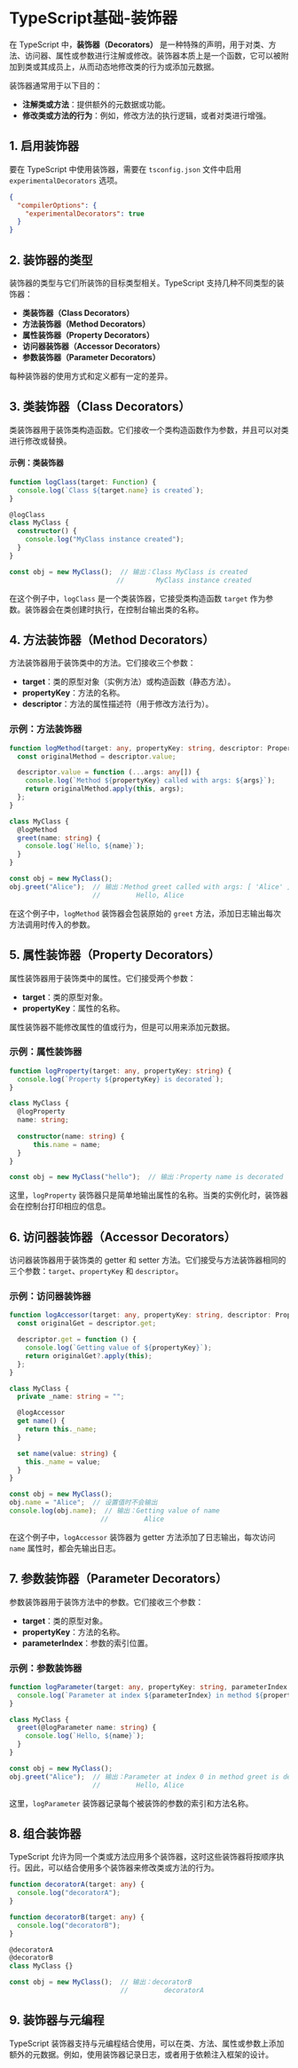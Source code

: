 # TypeScript基础-装饰器

在 TypeScript 中，**装饰器（Decorators）** 是一种特殊的声明，用于对类、方法、访问器、属性或参数进行注解或修改。装饰器本质上是一个函数，它可以被附加到类或其成员上，从而动态地修改类的行为或添加元数据。

装饰器通常用于以下目的：

- **注解类或方法**：提供额外的元数据或功能。
- **修改类或方法的行为**：例如，修改方法的执行逻辑，或者对类进行增强。

## 1. **启用装饰器**

要在 TypeScript 中使用装饰器，需要在 `tsconfig.json` 文件中启用 `experimentalDecorators` 选项。

```json
{
  "compilerOptions": {
    "experimentalDecorators": true
  }
}
```

## 2. **装饰器的类型**

装饰器的类型与它们所装饰的目标类型相关。TypeScript 支持几种不同类型的装饰器：

- **类装饰器（Class Decorators）**
- **方法装饰器（Method Decorators）**
- **属性装饰器（Property Decorators）**
- **访问器装饰器（Accessor Decorators）**
- **参数装饰器（Parameter Decorators）**

每种装饰器的使用方式和定义都有一定的差异。

## 3. **类装饰器（Class Decorators）**

类装饰器用于装饰类构造函数。它们接收一个类构造函数作为参数，并且可以对类进行修改或替换。

#### 示例：类装饰器

```ts
function logClass(target: Function) {
  console.log(`Class ${target.name} is created`);
}

@logClass
class MyClass {
  constructor() {
    console.log("MyClass instance created");
  }
}

const obj = new MyClass();  // 输出：Class MyClass is created
                           //        MyClass instance created
```

在这个例子中，`logClass` 是一个类装饰器，它接受类构造函数 `target` 作为参数。装饰器会在类创建时执行，在控制台输出类的名称。

## 4. **方法装饰器（Method Decorators）**

方法装饰器用于装饰类中的方法。它们接收三个参数：

- **target**：类的原型对象（实例方法）或构造函数（静态方法）。
- **propertyKey**：方法的名称。
- **descriptor**：方法的属性描述符（用于修改方法行为）。

### 示例：方法装饰器

```ts
function logMethod(target: any, propertyKey: string, descriptor: PropertyDescriptor) {
  const originalMethod = descriptor.value;

  descriptor.value = function (...args: any[]) {
    console.log(`Method ${propertyKey} called with args: ${args}`);
    return originalMethod.apply(this, args);
  };
}

class MyClass {
  @logMethod
  greet(name: string) {
    console.log(`Hello, ${name}`);
  }
}

const obj = new MyClass();
obj.greet("Alice");  // 输出：Method greet called with args: [ 'Alice' ]
                     //         Hello, Alice
```

在这个例子中，`logMethod` 装饰器会包装原始的 `greet` 方法，添加日志输出每次方法调用时传入的参数。

## 5. **属性装饰器（Property Decorators）**

属性装饰器用于装饰类中的属性。它们接受两个参数：

- **target**：类的原型对象。
- **propertyKey**：属性的名称。

属性装饰器不能修改属性的值或行为，但是可以用来添加元数据。

### 示例：属性装饰器

```ts
function logProperty(target: any, propertyKey: string) {
  console.log(`Property ${propertyKey} is decorated`);
}

class MyClass {
  @logProperty
  name: string;
  
  constructor(name: string) {
      this.name = name;
  }
}

const obj = new MyClass("hello");  // 输出：Property name is decorated
```

这里，`logProperty` 装饰器只是简单地输出属性的名称。当类的实例化时，装饰器会在控制台打印相应的信息。

## 6. **访问器装饰器（Accessor Decorators）**

访问器装饰器用于装饰类的 getter 和 setter 方法。它们接受与方法装饰器相同的三个参数：`target`、`propertyKey` 和 `descriptor`。

### 示例：访问器装饰器

```ts
function logAccessor(target: any, propertyKey: string, descriptor: PropertyDescriptor) {
  const originalGet = descriptor.get;

  descriptor.get = function () {
    console.log(`Getting value of ${propertyKey}`);
    return originalGet?.apply(this);
  };
}

class MyClass {
  private _name: string = "";

  @logAccessor
  get name() {
    return this._name;
  }

  set name(value: string) {
    this._name = value;
  }
}

const obj = new MyClass();
obj.name = "Alice";  // 设置值时不会输出
console.log(obj.name);  // 输出：Getting value of name
                       //         Alice
```

在这个例子中，`logAccessor` 装饰器为 getter 方法添加了日志输出，每次访问 `name` 属性时，都会先输出日志。

## 7. **参数装饰器（Parameter Decorators）**

参数装饰器用于装饰方法中的参数。它们接收三个参数：

- **target**：类的原型对象。
- **propertyKey**：方法的名称。
- **parameterIndex**：参数的索引位置。

### 示例：参数装饰器

```ts
function logParameter(target: any, propertyKey: string, parameterIndex: number) {
  console.log(`Parameter at index ${parameterIndex} in method ${propertyKey} is decorated`);
}

class MyClass {
  greet(@logParameter name: string) {
    console.log(`Hello, ${name}`);
  }
}

const obj = new MyClass();
obj.greet("Alice");  // 输出：Parameter at index 0 in method greet is decorated
                     //         Hello, Alice
```

这里，`logParameter` 装饰器记录每个被装饰的参数的索引和方法名称。

## 8. **组合装饰器**

TypeScript 允许为同一个类或方法应用多个装饰器，这时这些装饰器将按顺序执行。因此，可以结合使用多个装饰器来修改类或方法的行为。

```ts
function decoratorA(target: any) {
  console.log("decoratorA");
}

function decoratorB(target: any) {
  console.log("decoratorB");
}

@decoratorA
@decoratorB
class MyClass {}

const obj = new MyClass();  // 输出：decoratorB
                            //         decoratorA
```

## 9. **装饰器与元编程**

TypeScript 装饰器支持与元编程结合使用，可以在类、方法、属性或参数上添加额外的元数据。例如，使用装饰器记录日志，或者用于依赖注入框架的设计。


